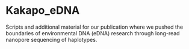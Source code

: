 # Kakapo_eDNA
Scripts and additional material for our publication where we pushed the boundaries of environmental DNA (eDNA) research through long-read nanopore sequencing of haplotypes.
